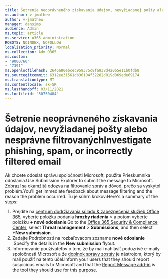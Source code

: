 ```yaml
---
title: Šetrenie neoprávneného získavania údajov, nevyžiadanej pošty alebo nesprávne filtrovaných
ms.author: v-jmathew
author: v-jmathew
manager: dansimp
audience: Admin
ms.topic: article
ms.service: o365-administration
ROBOTS: NOINDEX, NOFOLLOW
localization_priority: Normal
ms.collection: Adm_O365
ms.custom:
- "9000760"
- "7391"
ms.openlocfilehash: 2646a80ebcec959375c8fa938d420b5e11b0fdb8
ms.sourcegitcommit: 6312ee31561db36104f32282d019d069ede69174
ms.translationtype: MT
ms.contentlocale: sk-SK
ms.lasthandoff: 03/11/2021
ms.locfileid: "50750484"
---
```

# <a name="investigate-phishing-spam-or-incorrectly-filtered-email"></a><span data-ttu-id="ad6db-102">Šetrenie neoprávneného získavania údajov, nevyžiadanej pošty alebo nesprávne filtrovaných</span><span class="sxs-lookup"><span data-stu-id="ad6db-102">Investigate phishing, spam, or incorrectly filtered email</span></span>

<span data-ttu-id="ad6db-103">Ak chcete odoslať správu spoločnosti Microsoft, použite Prieskumníka odoslania.</span><span class="sxs-lookup"><span data-stu-id="ad6db-103">Use Submission Explorer to submit the message to Microsoft.</span></span> <span data-ttu-id="ad6db-104">Zobrazí sa okamžitá odozva na filtrovanie správ a dôvod, prečo sa vyskytol problém.</span><span class="sxs-lookup"><span data-stu-id="ad6db-104">You'll get immediate feedback about message filtering and the reason the problem occurred.</span></span> <span data-ttu-id="ad6db-105">Tu je súhrn krokov:</span><span class="sxs-lookup"><span data-stu-id="ad6db-105">Here's a summary of the steps:</span></span>

1. <span data-ttu-id="ad6db-106">Prejdite na [centrum dodržiavania súladu & zabezpečenia služieb Office 365](https://go.microsoft.com/fwlink/p/?linkid=2077143), vyberte položku podania **hrozby riadenia**  >  a potom vyberte položku **+ nové odoslanie**.</span><span class="sxs-lookup"><span data-stu-id="ad6db-106">Go to the [Office 365 Security & Compliance Center](https://go.microsoft.com/fwlink/p/?linkid=2077143), select **Threat management** > **Submissions**, and then select **+New submission**.</span></span>
2. <span data-ttu-id="ad6db-107">Zadajte Podrobnosti na rozbaľovacom zozname **nové odoslanie** .</span><span class="sxs-lookup"><span data-stu-id="ad6db-107">Specify the details in the **New submission** flyout.</span></span>
3. <span data-ttu-id="ad6db-108">Informovanie používateľov o tom, že by mali nahlásiť podozrivé e-maily spoločnosti Microsoft a že [doplnok správy zostáv](https://go.microsoft.com/fwlink/?linkid=2092385) je nástrojom, ktorý by mali použiť na tento účel.</span><span class="sxs-lookup"><span data-stu-id="ad6db-108">Inform your users that they should report suspicious emails to Microsoft and that the [Report Message add-in](https://go.microsoft.com/fwlink/?linkid=2092385) is the tool they should use for this purpose.</span></span>
